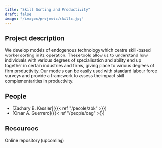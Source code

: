 ```yaml
---
title: "Skill Sorting and Productivity"
draft: false
image: "/images/projects/skills.jpg"
---
```




## Project description

We develop models of endogenous technology which centre skill-based worker sorting in its operation. 
These tools allow us to understand how individuals with various degrees of specialisation and ability end up together in certain industries and firms, giving place to various degrees of firm productivity.
Our models can be easily used with standard labour force surveys and provide a framework to assess the impact skill complementarities in productivity.


## People

* [Zachary B. Kessler]({{< ref "/people/zbk" >}}) 
* [Omar A. Guerrero]({{< ref "/people/oag" >}}) 

## Resources

Online repository (upcoming)